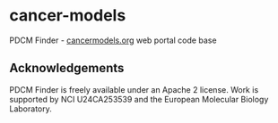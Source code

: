 # cancer-models

PDCM Finder - [cancermodels.org](https://www.cancermodels.org/) web portal code base

## Acknowledgements

PDCM Finder is freely available under an Apache 2 license. Work is supported by NCI U24CA253539 and the European Molecular Biology Laboratory.
